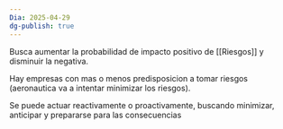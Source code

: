 ```yaml
---
Dia: 2025-04-29
dg-publish: true
---
```

Busca aumentar la probabilidad de impacto positivo de [[Riesgos]] y disminuir la negativa.

Hay empresas con mas o menos predisposicion a tomar riesgos (aeronautica va a intentar minimizar los riesgos).


Se puede actuar reactivamente o proactivamente, buscando minimizar, anticipar y prepararse para las consecuencias